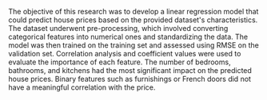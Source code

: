 The objective of this research was to develop a linear regression model that could predict house prices based on the provided dataset's characteristics.
The dataset underwent pre-processing, which involved converting categorical features into numerical ones and standardizing the data. The model was then trained on the training set and assessed using RMSE on the validation set.
Correlation analysis and coefficient values were used to evaluate the importance of each feature. The number of bedrooms, bathrooms, and kitchens had the most significant impact on the predicted house prices. Binary features such as furnishings or French doors did not have a meaningful correlation with the price.
